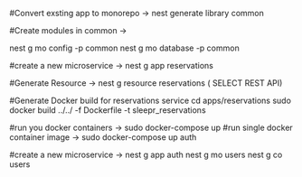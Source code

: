 #Convert exsting app to monorepo -> nest generate library common

#Create modules in common -> 

nest g mo config -p common 
nest g mo database -p common

#create a new microservice -> nest g app reservations

#Generate Resource -> nest g resource reservations ( SELECT REST API)

#Generate Docker build for reservations service
cd apps/reservations
sudo docker build ../../ -f Dockerfile  -t sleepr_reservations

#run you docker containers -> sudo docker-compose up
#run single docker container image -> sudo docker-compose up auth

#create a new microservice -> nest g app auth
nest g mo users
nest g co users
